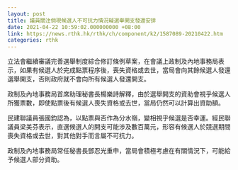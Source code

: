```yaml
---
layout: post
title: 議員關注倘現候選人不可抗力情況礙選舉開支發還安排
date: 2021-04-22 10:59:02.000000000 +08:00
link: https://news.rthk.hk/rthk/ch/component/k2/1587089-20210422.htm
categories: rthk
---
```


立法會繼續審議完善選舉制度綜合修訂條例草案，在會議上政制及內地事務局表示，如果有候選人於完成點票程序後，喪失資格或去世，當局會向其餘候選人發還選舉開支，否則政府就不會向所有候選人發還開支。

政制及內地事務局首席助理秘書長楊樂詩解釋，由於選舉開支的資助會視乎候選人所獲票數，即使點票後有候選人喪失資格或去世，當局仍然可以計算出資助額。

民建聯議員張國鈞認為，以點票與否作為分水嶺，變相視乎候選是否幸運。經民聯議員梁美芬表示，直選候選人的開支可能涉及數百萬元，形容有候選人於競選期間喪失資格或去世，對其他對手而言屬不可抗力。

政制及內地事務局常任秘書長鄧忍光重申，當局會積極考慮在有關情況下，可能給予候選人部分資助。
